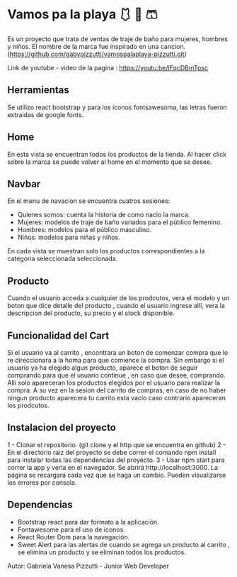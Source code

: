 # Vamos pa la playa 🩱 👙 🩳
Es un proyecto que trata de ventas de traje de baño para mujeres, hombres y niños. El nombre de la marca fue inspirado en una cancion. (https://github.com/gabypizzutti/vamospalaplaya-pizzutti.git)

Link de youtube - video de la pagina : https://youtu.be/lFqcDBmTpsc

## Herramientas
Se utilizo react bootstrap y para los iconos fontsawesoma, las letras fueron extraidas de google fonts.

## Home 
En esta vista se encuentran todos los productos de la tienda. Al hacer click sobre la marca se puede volver al home en el momento que se desee.

## Navbar
En el menu de navacion se encuentra cuatros sesiones:

-   Quienes somos: cuenta la historia de como nacio la marca.
-   Mujeres: modelos de traje de baño variados para el público femenino.
-   Hombres: modelos para el público masculino.
-   Niños: modelos para niñas y niños.

En cada vista se muestran solo los productos correspondientes a la categoria seleccionada seleccionada.

## Producto
Cuando el usuario acceda a cualquier de los prodcutos, vera el modelo y un boton que dice detalle del producto , cuando el usuario ingrese allí, vera la descripcion del producto, su precio y el stock disponible. 


## Funcionalidad del Cart
Si el usuario va al carrito , encontrara un boton de comenzar compra que lo re direccionara a la homa para que comience la compra. Sin embargo si el usuario ya ha elegido algun producto, aparece el boton de seguir comprando para que el usuario continue , en caso que desee, comprando. Allí solo apareceran los productos elegidos por el usuario para realizar la compra. A su vez en la sesion del carrito de compras, en caso de no haber ningun producto aparecera tu carrito esta vacío caso contrario apareceran los prodcutos.  


## Instalacion del proyecto 
1 - Clonar el repositorio. (git clone y el http que se encuentra en github)
2 - En el directorio raiz del proyecto se debe correr el comando npm install para instalar todas las dependencias del proyecto.
3 - Usar npm start para correr la app y verla en el navegador. Se abrirá http://localhost:3000. La página se recargará cada vez que se haga un cambio. Pueden visualizarse los errores por consola.


## Dependencias
-   Bootstrap react para dar formato a la aplicación.
-   Fontawesome para el uso de iconos.
-   React Router Dom para la navegación.
-   Sweet Alert para las alertas de cuando se agrega un producto al carrito , se elimina un producto y se eliminan todos los productos. 

Autor: Gabriela Vanesa Pizzutti - Junior Web Developer






